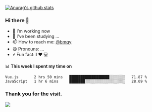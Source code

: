 [![Anurag's github stats](https://github-readme-stats.vercel.app/api?username=bmqy)](https://github.com/anuraghazra/github-readme-stats)
### Hi there 👋
- 🔭 I’m working now
- 🌱 I've been studying ...
- 📫 How to reach me: [@bmqy](https://t.me/bmqytg)
- 😄 Pronouns: ...
- ⚡ Fun fact:  I ❤️ 💻

📊 **This week I spent my time on**
<!--START_SECTION:waka-->
```text
Vue.js       2 hrs 50 mins   ██████████████████░░░░░░░   71.87 % 
JavaScript   1 hr 6 mins     ███████░░░░░░░░░░░░░░░░░░   28.09 % 
```
<!--END_SECTION:waka-->

### Thank you for the visit.
![](http://profile-counter.glitch.me/bmqy/count.svg)
